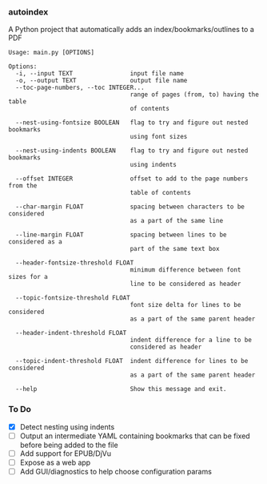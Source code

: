 ### autoindex

A Python project that automatically adds an index/bookmarks/outlines to a PDF

```
Usage: main.py [OPTIONS]

Options:
  -i, --input TEXT                input file name
  -o, --output TEXT               output file name
  --toc-page-numbers, --toc INTEGER...
                                  range of pages (from, to) having the table 
                                  of contents

  --nest-using-fontsize BOOLEAN   flag to try and figure out nested bookmarks
                                  using font sizes

  --nest-using-indents BOOLEAN    flag to try and figure out nested bookmarks
                                  using indents

  --offset INTEGER                offset to add to the page numbers from the
                                  table of contents

  --char-margin FLOAT             spacing between characters to be considered
                                  as a part of the same line

  --line-margin FLOAT             spacing between lines to be considered as a
                                  part of the same text box

  --header-fontsize-threshold FLOAT
                                  minimum difference between font sizes for a
                                  line to be considered as header

  --topic-fontsize-threshold FLOAT
                                  font size delta for lines to be considered
                                  as a part of the same parent header

  --header-indent-threshold FLOAT
                                  indent difference for a line to be
                                  considered as header

  --topic-indent-threshold FLOAT  indent difference for lines to be considered
                                  as a part of the same parent header

  --help                          Show this message and exit.
  ```

### To Do
- [x] Detect nesting using indents
- [ ] Output an intermediate YAML containing bookmarks
that can be fixed before being added to the file
- [ ] Add support for EPUB/DjVu
- [ ] Expose as a web app
- [ ] Add GUI/diagnostics to help choose configuration params
